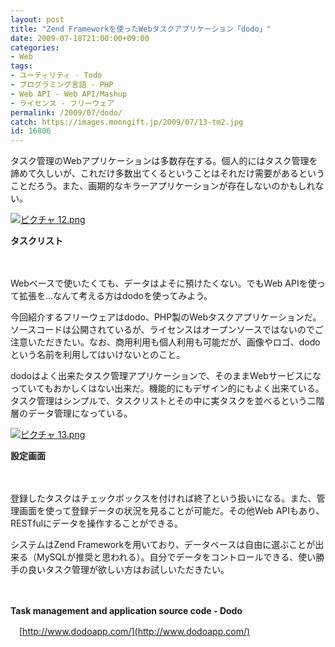 ```yaml
---
layout: post
title: "Zend Frameworkを使ったWebタスクアプリケーション「dodo」"
date: 2009-07-18T21:00:00+09:00
categories:
- Web
tags: 
- ユーティリティ - Todo
- プログラミング言語 - PHP
- Web API - Web API/Mashup
- ライセンス - フリーウェア
permalink: /2009/07/dodo/
catch: https://images.moongift.jp/2009/07/13-tm2.jpg
id: 16806
---
```

タスク管理のWebアプリケーションは多数存在する。個人的にはタスク管理を諦めて久しいが、これだけ多数出てくるということはそれだけ需要があるということだろう。また、画期的なキラーアプリケーションが存在しないのかもしれない。

  

[![ピクチャ 12.png](https://images.moongift.jp/2009/07/12-tm2.jpg)](https://images.moongift.jp/2009/07/122.png)  
  
**タスクリスト**

  

　

  

Webベースで使いたくても、データはよそに預けたくない。でもWeb APIを使って拡張を…なんて考える方はdodoを使ってみよう。

  

今回紹介するフリーウェアはdodo、PHP製のWebタスクアプリケーションだ。ソースコードは公開されているが、ライセンスはオープンソースではないのでご注意いただきたい。なお、商用利用も個人利用も可能だが、画像やロゴ、dodoという名前を利用してはいけないとのこと。

  
<!--more-->

dodoはよく出来たタスク管理アプリケーションで、そのままWebサービスになっていてもおかしくはない出来だ。機能的にもデザイン的にもよく出来ている。タスク管理はシンプルで、タスクリストとその中に実タスクを並べるという二階層のデータ管理になっている。

  

[![ピクチャ 13.png](https://images.moongift.jp/2009/07/13-tm2.jpg)](https://images.moongift.jp/2009/07/132.png)  
  
**設定画面**

  

　

  

登録したタスクはチェックボックスを付ければ終了という扱いになる。また、管理画面を使って登録データの状況を見ることが可能だ。その他Web APIもあり、RESTfulにデータを操作することができる。

  

システムはZend Frameworkを用いており、データベースは自由に選ぶことが出来る（MySQLが推奨と思われる）。自分でデータをコントロールできる、使い勝手の良いタスク管理が欲しい方はお試しいただきたい。

  

　

  

**Task management and application source code - Dodo**  
  
　[http://www.dodoapp.com/](http://www.dodoapp.com/)

  
